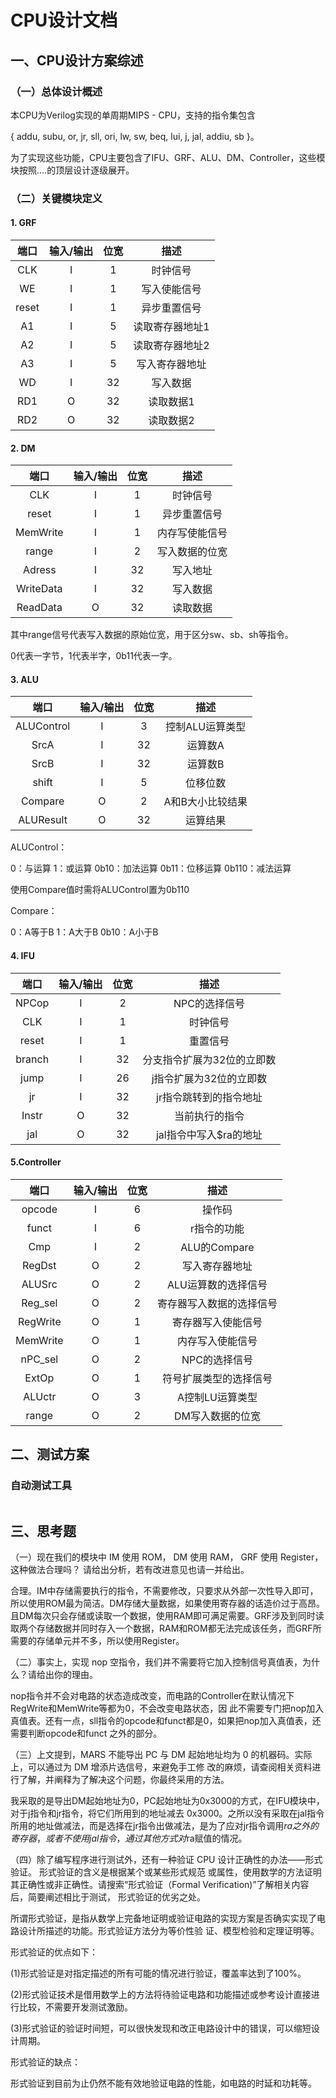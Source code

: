 # CPU设计文档

## 一、CPU设计方案综述

### （一）总体设计概述

本CPU为Verilog实现的单周期MIPS - CPU，支持的指令集包含

{ addu, subu, or, jr, sll, ori, lw, sw, beq, lui, j, jal, addiu, sb }。

为了实现这些功能，CPU主要包含了IFU、GRF、ALU、DM、Controller，这些模块按照….的顶层设计逐级展开。

### （二）关键模块定义

#### 1. GRF

| 端口  | 输入/输出 | 位宽 |      描述       |
| :---: | :-------: | :--: | :-------------: |
|  CLK  |     I     |  1   |    时钟信号     |
|  WE   |     I     |  1   |  写入使能信号   |
| reset |     I     |  1   |  异步重置信号   |
|  A1   |     I     |  5   | 读取寄存器地址1 |
|  A2   |     I     |  5   | 读取寄存器地址2 |
|  A3   |     I     |  5   | 写入寄存器地址  |
|  WD   |     I     |  32  |    写入数据     |
|  RD1  |     O     |  32  |    读取数据1    |
|  RD2  |     O     |  32  |    读取数据2    |

#### 2. DM

|   端口    | 输入/输出 | 位宽 |      描述      |
| :-------: | :-------: | :--: | :------------: |
|    CLK    |     I     |  1   |    时钟信号    |
|   reset   |     I     |  1   |  异步重置信号  |
| MemWrite  |     I     |  1   | 内存写使能信号 |
|   range   |     I     |  2   | 写入数据的位宽 |
|  Adress   |     I     |  32  |    写入地址    |
| WriteData |     I     |  32  |    写入数据    |
| ReadData  |     O     |  32  |    读取数据    |

其中range信号代表写入数据的原始位宽，用于区分sw、sb、sh等指令。

0代表一字节，1代表半字，0b11代表一字。

#### 3. ALU

|    端口    | 输入/输出 | 位宽 |       描述       |
| :--------: | :-------: | :--: | :--------------: |
| ALUControl |     I     |  3   | 控制ALU运算类型  |
|    SrcA    |     I     |  32  |     运算数A      |
|    SrcB    |     I     |  32  |     运算数B      |
|   shift    |     I     |  5   |     位移位数     |
|  Compare   |     O     |  2   | A和B大小比较结果 |
| ALUResult  |     O     |  32  |     运算结果     |

ALUControl：

0：与运算	1：或运算	0b10：加法运算	0b11：位移运算	0b110：减法运算

使用Compare值时需将ALUControl置为0b110

Compare：

0：A等于B	1：A大于B	0b10：A小于B

#### 4. IFU

|  端口  | 输入/输出 | 位宽 |            描述            |
| :----: | :-------: | :--: | :------------------------: |
| NPCop  |     I     |  2   |       NPC的选择信号        |
|  CLK   |     I     |  1   |          时钟信号          |
| reset  |     I     |  1   |          重置信号          |
| branch |     I     |  32  | 分支指令扩展为32位的立即数 |
|  jump  |     I     |  26  |  j指令扩展为32位的立即数   |
|   jr   |     I     |  32  |   jr指令跳转到的指令地址   |
| Instr  |     O     |  32  |       当前执行的指令       |
|  jal   |     O     |  32  |   jal指令中写入$ra的地址   |

#### 5.Controller

|   端口   | 输入/输出 | 位宽 |           描述           |
| :------: | :-------: | :--: | :----------------------: |
|  opcode  |     I     |  6   |          操作码          |
|  funct   |     I     |  6   |       r指令的功能        |
|   Cmp    |     I     |  2   |       ALU的Compare       |
|  RegDst  |     O     |  2   |      写入寄存器地址      |
|  ALUSrc  |     O     |  2   |   ALU运算数的选择信号    |
| Reg_sel  |     O     |  2   | 寄存器写入数据的选择信号 |
| RegWrite |     O     |  1   |    寄存器写入使能信号    |
| MemWrite |     O     |  1   |     内存写入使能信号     |
| nPC_sel  |     O     |  2   |      NPC的选择信号       |
|  ExtOp   |     O     |  1   |  符号扩展类型的选择信号  |
|  ALUctr  |     O     |  3   |     A控制LU运算类型      |
|  range   |     O     |  2   |     DM写入数据的位宽     |

## 二、测试方案

### 自动测试工具

````python

````

## 三、思考题

（一）现在我们的模块中 IM 使用 ROM， DM 使用 RAM， GRF 使用 Register，这种做法合理吗？ 请给出分析，若有改进意见也请一并给出。

合理。IM中存储需要执行的指令，不需要修改，只要求从外部一次性导入即可，所以使用ROM最为简洁。DM存储大量数据，如果使用寄存器的话造价过于高昂。且DM每次只会存储或读取一个数据，使用RAM即可满足需要。GRF涉及到同时读取两个存储数据并同时存入一个数据，RAM和ROM都无法完成该任务，而GRF所需要的存储单元并不多，所以使用Register。



（二）事实上，实现 nop 空指令，我们并不需要将它加入控制信号真值表，为什么？请给出你的理由。

nop指令并不会对电路的状态造成改变，而电路的Controller在默认情况下RegWrite和MemWrite等都为0，不会改变电路状态，因	此不需要专门把nop加入真值表。还有一点，sll指令的opcode和funct都是0，如果把nop加入真值表，还需要判断opcode和funct	之外的部分。



（三）上文提到，MARS 不能导出 PC 与 DM 起始地址均为 0 的机器码。实际上，可以通过为 DM 增添片选信号，来避免手工修	改的麻烦，请查阅相关资料进行了解，并阐释为了解决这个问题，你最终采用的方法。

我采取的是导出DM起始地址为0，PC起始地址为0x3000的方式，在IFU模块中，对于j指令和jr指令，将它们所用到的地址减去	0x3000。之所以没有采取在jal指令所用的地址做减法，而是选择在jr指令出做减法，是为了应对jr指令调用$ra之外的寄存器，或	者不使用jal指令，通过其他方式对$ra赋值的情况。



（四）除了编写程序进行测试外，还有一种验证 CPU 设计正确性的办法——形式验证。 形式验证的含义是根据某个或某些形式规范	或属性，使用数学的方法证明其正确性或非正确性。请搜索“形式验证（Formal Verification)”了解相关内容后，简要阐述相比于测试，	形式验证的优劣之处。

所谓形式验证，是指从数学上完备地证明或验证电路的实现方案是否确实实现了电路设计所描述的功能。形式验证方法分为等价性验	证、模型检验和定理证明等。

形式验证的优点如下：

(1)形式验证是对指定描述的所有可能的情况进行验证，覆盖率达到了100%。

(2)形式验证技术是借用数学上的方法将待验证电路和功能描述或参考设计直接进行比较，不需要开发测试激励。

(3)形式验证的验证时间短，可以很快发现和改正电路设计中的错误，可以缩短设计周期。

形式验证的缺点：

形式验证到目前为止仍然不能有效地验证电路的性能，如电路的时延和功耗等。

 

 

###  